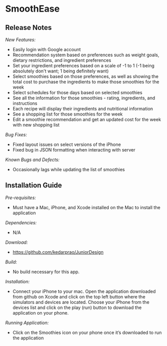 # SmoothEase

## Release Notes
*New Features:*
* Easily login with Google account
* Recommendation system based on preferences such as weight goals, dietary restrictions, and ingredient preferences
* Set your ingredient preferences based on a scale of -1 to 1 (-1 being absolutely don't want; 1 being definitely want)
* Select smoothies based on those preferences, as well as showing the total cost to purchase the ingredients to make those smoothies for the week
* Select schedules for those days based on selected smoothies
* See all the information for those smoothies - rating, ingredients, and instructions
* Each recipe will display their ingredients and nutritional information
* See a shopping list for those smoothies for the week
* Edit a smoothie recommendation and get an updated cost for the week with new shopping list  

*Bug Fixes:*
* Fixed layout issues on select versions of the iPhone
* Fixed bug in JSON formatting when interacting with server  

*Known Bugs and Defects:*
* Occasionally lags while updating the list of smoothies  

## Installation Guide
*Pre-requisites:*
* Must have a Mac, iPhone, and Xcode installed on the Mac to install the application  

*Dependencies:*
* N/A  

*Download:*
* https://github.com/kedarprao/JuniorDesign  

*Build:*
* No build necessary for this app.  

*Installation:*
* Connect your iPhone to your mac. Open the application downloaded from github on Xcode and click on the top left button where the simulators and devices are located. Choose your iPhone from the devices list and click on the play (run) button to download the application on your phone.  

*Running Application:*
* Click on the Smoothies icon on your phone once it’s downloaded to run the application  
